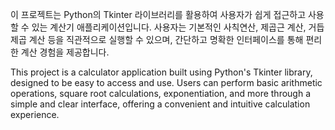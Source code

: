 이 프로젝트는 Python의 Tkinter 라이브러리를 활용하여 사용자가 쉽게 접근하고 사용할 수 있는 계산기 애플리케이션입니다. 사용자는 기본적인 사칙연산, 제곱근 계산, 거듭제곱 계산 등을 직관적으로 실행할 수 있으며, 간단하고 명확한 인터페이스를 통해 편리한 계산 경험을 제공합니다.

This project is a calculator application built using Python's Tkinter library, designed to be easy to access and use. Users can perform basic arithmetic operations, square root calculations, exponentiation, and more through a simple and clear interface, offering a convenient and intuitive calculation experience.

